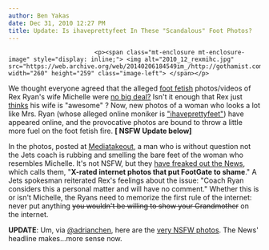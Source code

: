 ```yaml
---
author: Ben Yakas
date: Dec 31, 2010 12:27 PM
title: Update: Is ihaveprettyfeet In These "Scandalous" Foot Photos?
---
```



                            
                            
                            
                            <p><span class="mt-enclosure mt-enclosure-image" style="display: inline;"> <img alt="2010_12_rexmihc.jpg" src="https://web.archive.org/web/20140206184549im_/http://gothamist.com/attachments/byakas/2010_12_rexmihc.jpg" width="260" height="259" class="image-left"> </span></p>

<p>We thought everyone agreed that the alleged <a href="https://web.archive.org/web/20140206184549/http://gothamist.com/2010/12/22/does_rex_ryans_wife_have_pretty_fee.php">foot fetish</a> photos/videos of Rex Ryan&apos;s wife Michelle were <a href="https://web.archive.org/web/20140206184549/http://gothamist.com/2010/12/23/ryan_jets_dont_fumble_foot_fetish_f.php">no big deal?</a> Isn&apos;t it enough that Rex just <a href="https://web.archive.org/web/20140206184549/http://www.nypost.com/p/news/local/his_crime_he_in_love_with_his_wife_AQ1iFruNLOnYEtMqkf98wL#ixzz18wcHf1Ri">thinks</a> his wife is &quot;awesome&quot; ? Now, new photos of a woman who looks a lot like Mrs. Ryan (whose alleged online moniker is <a href="https://web.archive.org/web/20140206184549/http://gothamist.com/2010/12/22/video_rex_ryan_says_ihaveprettyfeet.php">&quot;ihaveprettyfeet&quot;</a>) have appeared online, and the provocative photos are bound to throw a little more fuel on the foot  fetish fire. <strong>[ NSFW Update below]</strong></p>

<p>In the photos, posted at <a href="https://web.archive.org/web/20140206184549/http://mediatakeout.com/45788/explosive_more_pics_of_nfl_coach_rex_ryans_wife_hit_the_net____shes_using_her_feet____to_freak_off_a_brother.html">Mediatakeout</a>, a man who is without question not the Jets coach is rubbing and smelling the bare feet of the woman who resembles Michelle. It&apos;s not NSFW, but they <a href="https://web.archive.org/web/20140206184549/http://www.nydailynews.com/sports/football/jets/2010/12/31/2010-12-31_rex_ryans_wife_michelle_purported_to_be_woman_in_xrated_photos_posted_on_interne.html">have freaked out the News</a>, which calls them, &quot;<strong>X-rated internet photos that put FootGate to shame</strong>.&quot; A Jets spokesman reiterated Rex&apos;s feelings about the issue: &quot;Coach Ryan considers this a personal matter and will have no comment.&quot; Whether this is or isn&apos;t Michelle, the Ryans need to memorize the first rule of the internet: never put anything <strike>you wouldn&apos;t be willing to show your Grandmother</strike> on the internet.</p>

<p><strong>UPDATE</strong>: Um, via <a href="https://web.archive.org/web/20140206184549/http://twitter.com/Adrianchen/status/20905672874926080">@adrianchen</a>, here are the <a href="https://web.archive.org/web/20140206184549/http://mto.mediatakeout.com/45787/explosive_more_pics_of_nfl_coach_rex_ryans_wife_hit_the_net____and_shes_using_her_feet____to_freak_off_a_brother.html?image=51762">very NSFW photos</a>. The News&apos; headline makes...more sense now.</p>
                            
                            
                            